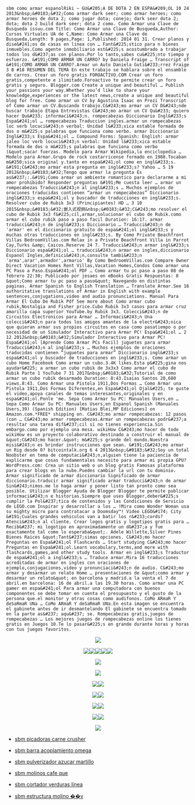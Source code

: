 
```
sbm como armar espanolRiki ~ GU&#205;A DE DOTA 2 EN ESPA&#209;OL 10 24 2013&nbsp;&#0183;&#32;Como armar dark seer; como armar heroes; como armar heroes de dota 2; como jugar dota; conejo; dark seer dota 2; dota; dota 2 build dark seer; dota 2 como. Como Armar una Clave de Busqueda issuu.com Title: Como Armar una Clave de Busqueda,Author: Cursos Virtuales UA de C,Name: Como Armar una Clave de Busqueda,Length: 9 pages,Page: 1,Published: 2014 01 31. Crear planos y dise&#241;os de casas en linea con … Fant&#225;stico para n bienes inmuebles.Como agente inmobiliario est&#225;s acostumbrado a trabajar todos los d&#237;as con planos.Por lo tanto,sabes cu&#225;nto tiempo y esfuerzo. &#191;COMO ARMAR UN CARRO? by Daniela Fraige … Transcript of &#191;COMO ARMAR UN CARRO?.Armar un Auto Daniela Guti&#233;rrez Fraige 3 B #18 RESUMEN DEL TEMA En este trabajo se hablara sobre el ensamble de carros. Crear un foro gratis FOROACTIVO.COM Crear un foro gratis,competente e ilimitado.Foroactivo te permite crear un foro gratis y seguro. Blogger.com Create a unique and beautiful … Publish your passions your way.Whether you’d like to share your knowledge,experiences or the latest news,create a unique and beautiful blog for free. Como armar un CV by Agustina Isaac on Prezi Transcript of Como armar un CV.Buscando trabajo.C&#243;mo armar un CV D&#243;nde buscar trabajo Etapa Entrevistas C&#243;mo armar un CV Qu&#233; quiero hacer Qu&#233; informaci&#243;n. rompecabezas Diccionario Ingl&#233;s Espa&#241;ol … rompecabezas Traduccion ingles.armar un rompecabezas loc verb locuci&#243;n verbal: Unidad l&#233;xica estable formada de dos o m&#225;s palabras que funciona como verbo. armar Diccionario Ingl&#233;s Espa&#241;ol … Compound Forms: Spanish: English: armar jaleo loc verb locuci&#243;n verbal: Unidad l&#233;xica estable formada de dos o m&#225;s palabras que funciona como verbo (&quot;sacar fuerzas. Modelo para Armar Wikipedia,la enciclopedia … Modelo para Armar.Grupo de rock costarricense formado en 1988.Tocaban m&#250;sica original y.tanto en espa&#241;ol como en ingl&#233;s. &#191;C&#243;mo armar esta pregunta en ingl&#233;s? Yahoo … 5 19 2012&nbsp;&#0183;&#32;Tengo que armar la pregunta Es as&#237;:.&#191;Como armar un ambiente romantico para declararme a mi amor prohibido? Responder preguntas &#191;Me cuesta leer … armar un rompecabezas Traducci&#243;n al ingl&#233;s … Muchos ejemplos de oraciones traducidas contienen “armar un rompecabezas” Diccionario ingl&#233;s espa&#241;ol y buscador de traducciones en ingl&#233;s. Resolver cubo de Rubik 3x3 (Principiantes) HD … 3 10 2015&nbsp;&#0183;&#32;嵌入式视频&nbsp;&#0183;&#32;C&#243;mo resolver el cubo de Rubik 3x3 f&#225;cil,armar,solucionar el cubo de Rubik.como armar el cubo rubik paso a paso facil Duration: 16:17. armar traducci&#243;n de ingl&#233;s Diccionario … Traducci&#243;n de 'armar' en el diccionario gratuito de espa&#241;ol ingl&#233;s y muchas otras traducciones en ingl&#233;s. By Como Private Beachfront Villas BedroomVillas.com Relax in a Private Beachfront Villa in Parrot Cay,Turks &amp; Caicos.Reserve 24 7. Traducci&#243;n armar ingl&#233;s Diccionario espa&#241;ol … traducci&#243;n armar en ingles,diccionario Espanol Ingles,definici&#243;n,consulte tambi&#233;n 'arma',arar',armador',armario' By Como BedroomVillas.com Compare Owner Direct Vacation Homes Rent Villas,Vacation Homes,Condos Como armar una PC Paso a Paso.Espa&#241;ol PDF … Como armar tu pc paso a paso 08 de febrero 22:30; Publicado por jesaes en eBooks Gratis Respuestas: 8 &quot;Como armar tu pc paso a paso&quot; Navegando en distintas paginas. Armar Spanish to English Translation … Translate Armar.See 16 authoritative translations of Armar in English with example sentences,conjugations,video and audio pronunciations. Manual Para Armar El Cubo De Rubik Pdf See more about Como armar cubo rubik,Nostalgia and Fisher price.Cubo Rubik 3x3 casos para armar cruz amarilla capa superior YouTube.by Rubik 3x3. Colecci&#243;n de Circuitos Electronicos para Armar … Informaci&#243;n Una colecci&#243;n para todos los amigos amantes de la electr&#243;nica que quieran armar sus propios circuitos en casa como pasatiempo o por necesidad de un Simulador Interactivo para Armar PC! Espa&#241;ol … 2 12 2012&nbsp;&#0183;&#32;Simulador Interactivo para Armar PC! Espa&#241;ol [Aprende Como Armar PCs Facil] juguetes para armar Traducci&#243;n al ingl&#233;s … Muchos ejemplos de oraciones traducidas contienen “juguetes para armar” Diccionario ingl&#233;s espa&#241;ol y buscador de traducciones en ingl&#233;s. Como armar un cubo Home Facebook Como armar un cubo.3.4K likes.Esta p&#225;gina nos ayudar&#225; a armar un cubo rubik de 3x3x3 Como armar el cubo de Rubik Parte 1 YouTube 7 31 2017&nbsp;&#0183;&#32;Tutorial de como armar un cubo rubik desarmado Duration: 8:43.Isaias Santos 20,680 views.8:43. Como Armar una Pistola 1911,Dos Formas … Como Armar una Pistola 1911,Dos Formas Diferentes,en Espa&#241;ol Ojal&#225; te guste el video,apoya canales de temas interesantes,originales y en espa&#241;ol.Ponle 'me. Sepa Como Armar Su PC: Manuales Users,en … Sepa Como Armar Su PC: Manuales Users,en Espanol Spanish (Manuales Users,39) (Spanish Edition) [Matias Blei,MP Ediciones] on Amazon.com.*FREE* shipping on. C&#243;mo armar rompecabezas: 12 pasos (con … C&#243;mo armar rompecabezas.Armar un rompecabezas podr&#237;a resultar una tarea dif&#237;cil si no tienes experiencia.Sin embargo.como por ejemplo una mesa. wikiHow C&#243;mo hacer de todo wikiHow es un proyecto colaborativo destinado a construir el manual de &quot;C&#243;mo hacer.&quot; m&#225;s grande del mundo.Nuestra misi&#243;n es brindar instrucciones que sean. &#191;C&#243;mo armar un Rig desde 0? bitcointalk.org 6 4 2013&nbsp;&#0183;&#32;Soy un total Noobster en tema de computaci&#243;n,alguien tiene la paciencia de explicarme que cosas fundamentales necesito para armar mi propia GPU? WordPress.com: Crea un sitio web o un blog gratis Famosas plataforma para crear blogs en la nube.Puedes cambiar la url con tu dominio. Armar significado de armar diccionario Significado de armar diccionario.traducir armar significado armar traducci&#243;n de armar Sin&#243;nimos.me lo haga armar y poner listo tan pronto como sea posible. Utilizar Blogger Ayuda de Blogger Blogger te permite publicar informaci&#243;n e historias.Siempre que uses Blogger,deber&#225;s cumplir la Pol&#237;tica de contenidos y las Condiciones de Servicio de LEGO.com Inspirar y desarrollar a los … !Mira como Wonder Woman usa su mighty micro para contratacar a Doomsday™! Video LEGO&#174; City &#191;Cuales grandes vehiculos van a batir los r&#233;cords? Atenci&#243;n al cliente. Crear logos gratis y logotipos gratis para … Recib&#237; mi logotipo en aproximadamente un d&#237;a y fue exactamente tal como lo esperaba&quot;. Adele Willette,Silver Pines Bienes Raices &quot;Tant&#237;simas opciones. C&#243;mo hacer Preguntas en Espa&#241;ol Flashcards … Start studying C&#243;mo hacer Preguntas en Espa&#241;ol.Learn vocabulary,terms,and more with flashcards,games,and other study tools. Armar en ingl&#233;s Traductor de espa&#241;ol a ingl&#233;s … Traduce armar.Mira 16 traducciones acreditadas de armar en ingles con oraciones de ejemplo,conjugaciones,video y pronunciaci&#243;n de audio. C&#243;mo armar y desarmar un relato Home … presentaciones de &quot;como armar y desarmar un relato&quot; en barcelona y madrid.a la venta el 7 de abril.en barcelona: 16 de abril.a las 19.30 horas. Como armar una PC gamer en espa&#241;ol Para armar una computadora con buenos componentes se debe tomar en cuenta el presupuesto y el gusto de la persona que.el monitor y otras cosas como audifonos. CoMo ARmaR Y deSaRmaR UNa … CoMo ARmaR Y deSaRmaR UNa.En esta imagen se encuentra el gabinete antes de ir desmantelando El gabinete se encuentra tomado en la parte as&#237; aqu&#237; se. Rompecabezas gratis,juegos de rompecabezas … Los mejores juegos de rompecabezas online los tienes gratis en Juegos 10.Te lo pasar&#225;s en grande durante horas y horas con tus juegos favoritos. 
```

<div align="center">

<a href="https://es-crusher.shibang-china.com/github&k=sbm+como+armar+espanol"><img src="https://static.shibang-china.com/es/crusher/logo.jpg"></a>

<a href="https://es-crusher.shibang-china.com/github&k=sbm+como+armar+espanol"><img src="https://static.shibang-china.com/es/crusher/index.jpg"></a><a href="https://es-crusher.shibang-china.com/material.htmlgithub&k=sbm+como+armar+espanol"><img src="https://static.shibang-china.com/es/crusher/material.jpg"></a><a href="https://es-crusher.shibang-china.com/application.htmlgithub&k=sbm+como+armar+espanol"><img src="https://static.shibang-china.com/es/crusher/application.jpg"></a><a href="https://es-crusher.shibang-china.com/aboutus.htmlgithub&k=sbm+como+armar+espanol"><img src="https://static.shibang-china.com/es/crusher/aboutus.jpg"></a><a href="https://es-crusher.shibang-china.com/contact.htmlgithub&k=sbm+como+armar+espanol"><img src="https://static.shibang-china.com/es/crusher/contact.jpg"></a>

<a href="https://es-crusher.shibang-china.com/github&k=sbm+como+armar+espanol"><img src="https://static.shibang-china.com/es/crusher/banner.jpg"></a>

<a href="https://swt.shibang-china.com/github&k=sbm+como+armar+espanol"><img src="https://static.shibang-china.com/es/crusher/text.jpg"></a>

<a href="https://swt.shibang-china.com/github&k=sbm+como+armar+espanol"><img src="https://static.shibang-china.com/es/crusher/chat.jpg"></a><a href="https://es-crusher.shibang-china.com/contact.htmlgithub&k=sbm+como+armar+espanol"><img src="https://static.shibang-china.com/es/crusher/message.jpg"></a>

<a href="https://es-crusher.shibang-china.com/products/pe.htmlgithub&k=sbm+como+armar+espanol"><img src="https://static.shibang-china.com/es/crusher/pe.jpg"></a><a href="https://es-crusher.shibang-china.com/products/pf.htmlgithub&k=sbm+como+armar+espanol"><img src="https://static.shibang-china.com/es/crusher/pf.jpg"></a>

<a href="https://es-crusher.shibang-china.com/products/hpt.htmlgithub&k=sbm+como+armar+espanol"><img src="https://static.shibang-china.com/es/crusher/hpt.jpg"></a><a href="https://es-crusher.shibang-china.com/products/vsi.htmlgithub&k=sbm+como+armar+espanol"><img src="https://static.shibang-china.com/es/crusher/vsi.jpg"></a>

<a href="https://es-crusher.shibang-china.com/products/klv.htmlgithub&k=sbm+como+armar+espanol"><img src="https://static.shibang-china.com/es/crusher/klv.jpg"></a><a href="https://es-crusher.shibang-china.com/products/portable.htmlgithub&k=sbm+como+armar+espanol"><img src="https://static.shibang-china.com/es/crusher/portable.jpg"></a>

<a href="https://swt.shibang-china.com/github&k=sbm+como+armar+espanol"><img src="https://static.shibang-china.com/es/crusher/case.jpg"></a>

</div>


* [sbm picadoras carne crusher](sbm%20picadoras%20carne%20crusher.md)

* [sbm barra acoplamiento omega](sbm%20barra%20acoplamiento%20omega.md)

* [sbm pulverizador azucar martillo](sbm%20pulverizador%20azucar%20martillo.md)

* [sbm molinos cafe que](sbm%20molinos%20cafe%20que.md)

* [sbm cortador verduras linea](sbm%20cortador%20verduras%20linea.md)

* [sbm estructura molino ��v](sbm%20estructura%20molino%20%EF%BF%BD%EF%BF%BDv.md)